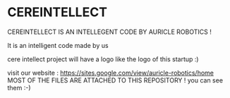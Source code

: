 # CEREINTELLECT
CEREINTELLECT IS AN INTELLEGENT CODE BY AURICLE ROBOTICS  !

It is an intelligent code made by us 

cere intellect project will have a logo like the logo of this startup :)


visit our website :  https://sites.google.com/view/auricle-robotics/home
MOST OF THE FILES ARE ATTACHED TO THIS REPOSITORY !
you can see them  :-)


















